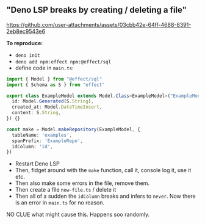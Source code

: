 ## "Deno LSP breaks by creating / deleting a file"



https://github.com/user-attachments/assets/03cbb42e-64ff-4688-8391-2eb8ec9543e6



**To reproduce:**

- `deno init`
- `deno add npm:effect npm:@effect/sql`
- define code in `main.ts`:

```typescript
import { Model } from "@effect/sql"
import { Schema as S } from "effect"

export class ExampleModel extends Model.Class<ExampleModel>("ExampleModel")({
  id: Model.Generated(S.String),
  created_at: Model.DateTimeInsert,
  content: S.String,
}) {}

const make = Model.makeRepository(ExampleModel, {
  tableName: 'examples',
  spanPrefix: 'ExampleRepo',
  idColumn: 'id',
})
```

- Restart Deno LSP
- Then, fidget around with the `make` function, call it, console log it, use it etc.
- Then also make some errors in the file, remove them.
- Then create a file `new-file.ts` / delete it
- Then all of a sudden the `idColumn` breaks and infers to `never`. Now there is an error in `main.ts` for no reason.

NO CLUE what might cause this. Happens soo randomly.
